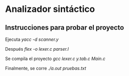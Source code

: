 # Analizador sintáctico

## Instrucciones para probar el proyecto

Ejecuta *yacc -d scanner.y*

Después *flex -o lexer.c parser.l*

Se compila el proyecto *gcc lexer.c y.tab.c Main.c*

Finalmente, se corre *./a.out pruebas.txt*
